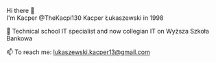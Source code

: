 Hi there 👋<br>
I'm Kacper @TheKacpi130 Kacper Łukaszewski in 1998

🌱 Technical school IT specialist and now collegian IT on Wyższa Szkoła Bankowa

📫 To reach me: lukaszewski.kacper13@gmail.com
<!---
TheKacpi130/TheKacpi130 is a ✨ special ✨ repository because its `README.md` (this file) appears on your GitHub profile.
You can click the Preview link to take a look at your changes.
--->
